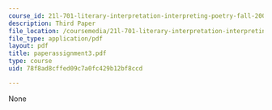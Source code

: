 ```yaml
---
course_id: 21l-701-literary-interpretation-interpreting-poetry-fall-2003
description: Third Paper
file_location: /coursemedia/21l-701-literary-interpretation-interpreting-poetry-fall-2003/78f8ad8cffed09c7a0fc429b12bf8ccd_paperassignment3.pdf
file_type: application/pdf
layout: pdf
title: paperassignment3.pdf
type: course
uid: 78f8ad8cffed09c7a0fc429b12bf8ccd

---
```

None